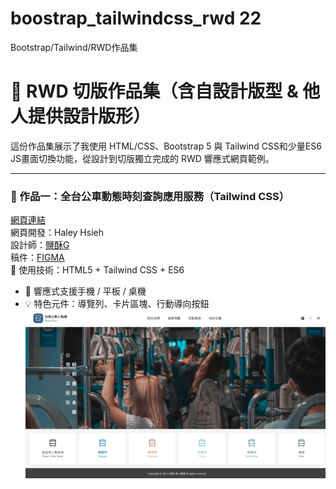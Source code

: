 # boostrap_tailwindcss_rwd 22
Bootstrap/Tailwind/RWD作品集

# 🎨 RWD 切版作品集（含自設計版型 & 他人提供設計版形）

這份作品集展示了我使用 HTML/CSS、Bootstrap 5 與 Tailwind CSS和少量ES6 JS畫面切換功能，從設計到切版獨立完成的 RWD 響應式網頁範例。

---

### 🔹 作品一：全台公車動態時刻查詢應用服務（Tailwind CSS）
[網頁連結](https://haleyhsieh.github.io/boostrap_tailwindcss_rwd/TailwindBusLine/)<br />
網頁開發：Haley Hsieh<br />
設計師：[鹽酥G](https://2021.thef2e.com/users/6296432819610583727/) <br />
稿件：[FIGMA](https://www.figma.com/design/JTb1ArUXnSceYEt6DmCGib/Week3---%E5%85%A8%E5%8F%B0%E5%85%AC%E8%BB%8A%E5%8B%95%E6%85%8B%E6%99%82%E5%88%BB%E6%9F%A5%E8%A9%A2%E6%87%89%E7%94%A8%E6%9C%8D%E5%8B%99?node-id=52-3060&t=e1g8eYJHBKF8NfTh-1) <br />
 🔧 使用技術：HTML5 + Tailwind CSS + ES6
- 📱 響應式支援手機 / 平板 / 桌機
- 💡 特色元件：導覽列、卡片區塊、行動導向按鈕
![project1](./assets/BusLine_cover.png) 

